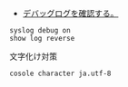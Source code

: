 


-  [デバッグログを確認する。](https://network.yamaha.com/setting/router_firewall/ts_router/server_release#point02)

```
syslog debug on
show log reverse
```

文字化け対策
```
cosole character ja.utf-8
```


<!--stackedit_data:
eyJoaXN0b3J5IjpbLTI1NDg1NzIyNF19
-->